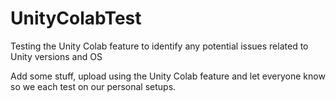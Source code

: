 # UnityColabTest
Testing the Unity Colab feature to identify any potential issues related to Unity versions and OS 

Add some stuff, upload using the Unity Colab feature and let everyone know so we each test on our personal setups. 
